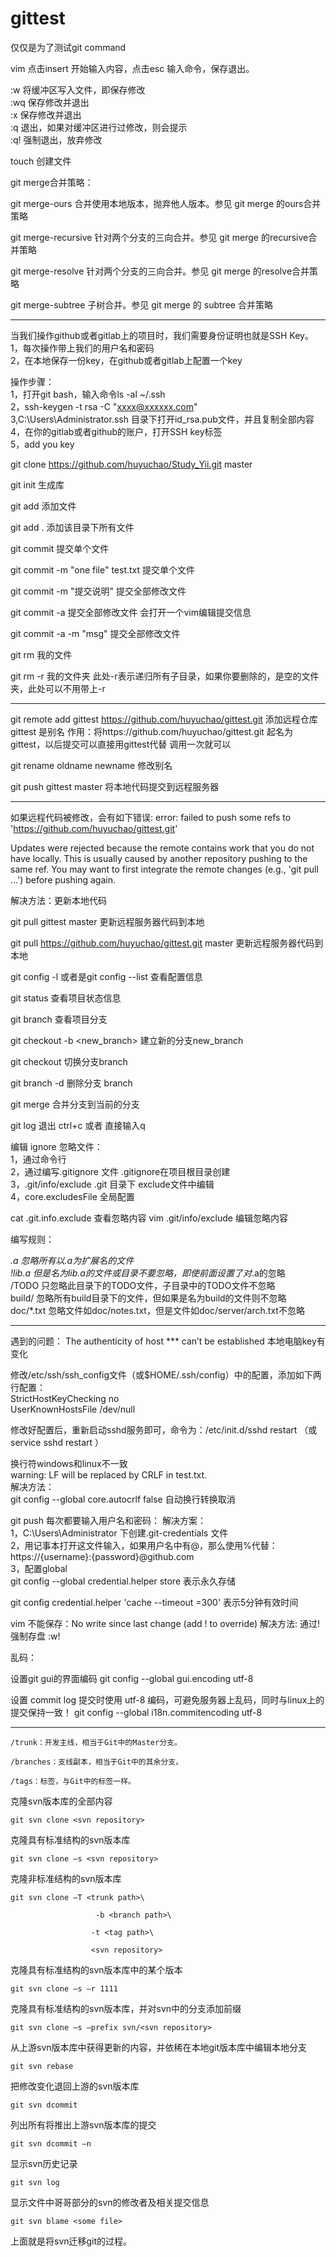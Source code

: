 # gittest
仅仅是为了测试git command

vim   点击insert 开始输入内容，点击esc 输入命令，保存退出。

:w    将缓冲区写入文件，即保存修改<br>
:wq   保存修改并退出<br>
:x    保存修改并退出<br>
:q    退出，如果对缓冲区进行过修改，则会提示<br>
:q!   强制退出，放弃修改<br>

touch <name> 创建文件

git merge合并策略：

git merge-ours
合并使用本地版本，抛弃他人版本。参见 git merge 的ours合并策略

git merge-recursive
针对两个分支的三向合并。参见 git merge 的recursive合并策略

git merge-resolve
针对两个分支的三向合并。参见 git merge 的resolve合并策略

git merge-subtree
子树合并。参见 git merge 的 subtree 合并策略

------------------------------------

当我们操作github或者gitlab上的项目时，我们需要身份证明也就是SSH Key。<br>
1，每次操作带上我们的用户名和密码<br>
2，在本地保存一份key，在github或者gitlab上配置一个key<br>

操作步骤：<br>
1，打开git bash，输入命令ls -al ~/.ssh<br>
2，ssh-keygen -t rsa -C "xxxx@xxxxxx.com"<br>
3,C:\Users\Administrator\.ssh 目录下打开id_rsa.pub文件，并且复制全部内容<br>
4，在你的gitlab或者github的账户，打开SSH key标签<br>
5，add you key<br>


git clone https://github.com/huyuchao/Study_Yii.git master

git init  生成库

git add  <name> 添加文件

git add . 添加该目录下所有文件

git commit <name> 提交单个文件

git commit -m "one file" test.txt  提交单个文件  

git commit -m "提交说明"  提交全部修改文件

git commit -a 提交全部修改文件 会打开一个vim编辑提交信息

git commit -a -m "msg"  提交全部修改文件

git rm 我的文件

git rm -r 我的文件夹
此处-r表示递归所有子目录，如果你要删除的，是空的文件夹，此处可以不用带上-r

----------------------------------------------------------------------------------

git remote add gittest https://github.com/huyuchao/gittest.git     添加远程仓库
gittest 是别名
作用：将https://github.com/huyuchao/gittest.git 起名为gittest，以后提交可以直接用gittest代替
调用一次就可以

git rename oldname newname 修改别名

git push gittest master  将本地代码提交到远程服务器

----------------------------------------------------------------------------------

如果远程代码被修改，会有如下错误:
error: failed to push some refs to 'https://github.com/huyuchao/gittest.git'

Updates were rejected because the remote contains work that you do not have locally. 
This is usually caused by another repository pushing to the same ref. 
You may want to first integrate the remote changes
(e.g., 'git pull ...') before pushing again.

解决方法：更新本地代码


git pull gittest master  更新远程服务器代码到本地

git pull https://github.com/huyuchao/gittest.git master 更新远程服务器代码到本地


git config -l  或者是git config --list  查看配置信息

git status   查看项目状态信息

git branch   查看项目分支

git checkout -b <new_branch> 建立新的分支new_branch

git checkout <branch>  切换分支branch

git branch -d <branch>  删除分支 branch

git merge <branch>  合并分支到当前的分支

git log 退出  ctrl+c 或者 直接输入q


编辑 ignore 忽略文件：<br>
1，通过命令行<br>
2，通过编写.gitignore 文件   .gitignore在项目根目录创建<br>
3，.git/info/exclude  .git 目录下 exclude文件中编辑<br>
4，core.excludesFile  全局配置<br>

cat .git.info.exclude 查看忽略内容
vim .git/info/exclude 编辑忽略内容

编写规则：

*.a           忽略所有以.a为扩展名的文件    <br>
!lib.a        但是名为lib.a的文件或目录不要忽略，即使前面设置了对*.a的忽略<br>
/TODO         只忽略此目录下的TODO文件，子目录中的TODO文件不忽略<br>
build/        忽略所有build目录下的文件，但如果是名为build的文件则不忽略<br>
doc/*.txt     忽略文件如doc/notes.txt，但是文件如doc/server/arch.txt不忽略<br>

-----------------------------------------------------------------------------
遇到的问题：
The authenticity of host *** can’t be established  本地电脑key有变化<br>

修改/etc/ssh/ssh_config文件（或$HOME/.ssh/config）中的配置，添加如下两行配置：<br>
StrictHostKeyChecking no<br>
UserKnownHostsFile /dev/null<br>

修改好配置后，重新启动sshd服务即可，命令为：/etc/init.d/sshd restart （或 service sshd restart ）


换行符windows和linux不一致<br>
warning: LF will be replaced by CRLF in test.txt.<br>
解决方法：<br>
git config --global core.autocrlf false   自动换行转换取消<br>


git push 每次都要输入用户名和密码：
解决方案：<br>
1，C:\Users\Administrator  下创建.git-credentials 文件<br>
2，用记事本打开这文件输入，如果用户名中有@，那么使用%代替：<br>
   https://{username}:{password}@github.com<br>
3，配置global<br>
   git config --global credential.helper store    表示永久存储

   git config credential.helper 'cache --timeout =300' 表示5分钟有效时间


vim 不能保存：No write since last change (add ! to override)
解决方法: 通过!强制存盘  :w!


乱码：

设置git gui的界面编码
git config --global gui.encoding utf-8

设置 commit log 提交时使用 utf-8 编码，可避免服务器上乱码，同时与linux上的提交保持一致！
git config --global i18n.commitencoding utf-8


-------------------------------------------------------------------


    /trunk：开发主线，相当于Git中的Master分支。

    /branches：支线副本，相当于Git中的其余分支。

    /tags：标签，与Git中的标签一样。



克隆svn版本库的全部内容

    git svn clone <svn repository>

克隆具有标准结构的svn版本库

    git svn clone –s <svn repository>

克隆非标准结构的svn版本库

    git svn clone –T <trunk path>\

                       -b <branch path>\

                      -t <tag path>\

                      <svn repository>

克隆具有标准结构的svn版本库中的某个版本

    git svn clone –s –r 1111

克隆具有标准结构的svn版本库，并对svn中的分支添加前缀

    git svn clone –s –prefix svn/<svn repository>

从上游svn版本库中获得更新的内容，并依稀在本地git版本库中编辑本地分支

    git svn rebase

把修改变化退回上游的svn版本库

    git svn dcommit

列出所有将推出上游svn版本库的提交

    git svn dcommit –n

显示svn历史记录

    git svn log

显示文件中哥哥部分的svn的修改者及相关提交信息

    git svn blame <some file>

上面就是将svn迁移git的过程。




